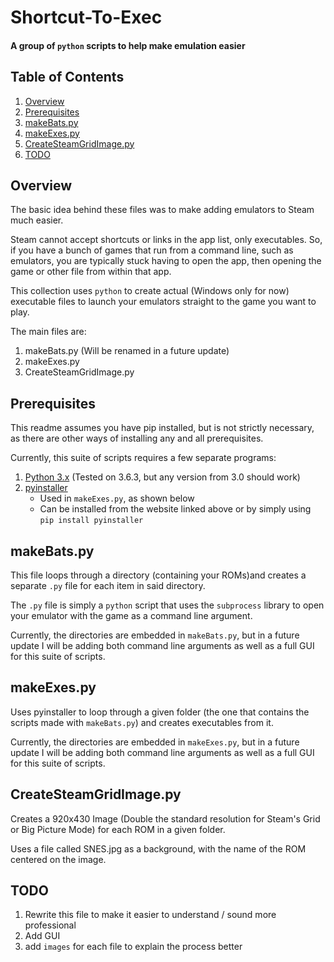 # Shortcut-To-Exec
#### A group of `python` scripts to help make emulation easier

## Table of Contents

1. [Overview](#Overview)
1. [Prerequisites](#Prerequisites)
1. [makeBats.py](#makebats.py)
1. [makeExes.py](#makeexes.py)
1. [CreateSteamGridImage.py](#createsteamgridimage.py)
1. [TODO](#todo)


## Overview

The basic idea behind these files was to make adding emulators to Steam much easier.

Steam cannot accept shortcuts or links in the app list, only executables. So, if you have a bunch of games that run from
a command line, such as emulators, you are typically stuck having to open the app, then opening the game or other file
from within that app.

This collection uses `python` to create actual (Windows only for now) executable files to launch your emulators straight
to the game you want to play.

The main files are:

1. makeBats.py (Will be renamed in a future update)
1. makeExes.py
1. CreateSteamGridImage.py

## Prerequisites

This readme assumes you have pip installed, but is not strictly necessary, as there are other ways of installing any 
and all prerequisites.

Currently, this suite of scripts requires a few separate programs:
1. [Python 3.x](https://www.python.org/downloads/) (Tested on 3.6.3, but any version from 3.0 should work)
1. [pyinstaller](http://www.pyinstaller.org/)
    - Used in `makeExes.py`, as shown below
    - Can be installed from the website linked above or by simply using `pip install pyinstaller`

## makeBats.py

This file loops through a directory (containing your ROMs)and creates a separate `.py` file for each item in said
directory.

The `.py` file is simply a `python` script that uses the `subprocess` library to open your emulator with the game as a 
command line argument.

Currently, the directories are embedded in `makeBats.py`, but in a future update I will be adding both command line 
arguments as well as a full GUI for this suite of scripts.

## makeExes.py

Uses pyinstaller to loop through a given folder (the one that contains the scripts made with `makeBats.py`) and creates
executables from it.

Currently, the directories are embedded in `makeExes.py`, but in a future update I will be adding both command line 
arguments as well as a full GUI for this suite of scripts.

## CreateSteamGridImage.py

Creates a 920x430 Image (Double the standard resolution for Steam's Grid or Big Picture Mode) for each ROM in a given 
folder.

Uses a file called SNES.jpg as a background, with the name of the ROM centered on the image.

## TODO

1. Rewrite this file to make it easier to understand / sound more professional
2. Add GUI
3. add `images` for  each file to explain the process better